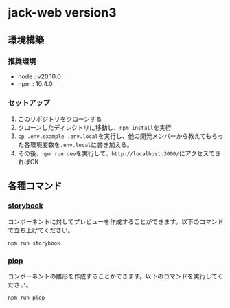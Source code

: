 # jack-web version3

## 環境構築

### 推奨環境

- node : v20.10.0
- npm : 10.4.0

### セットアップ

1. このリポジトリをクローンする
2. クローンしたディレクトリに移動し、`npm install`を実行
3. `cp .env.example .env.local`を実行し、他の開発メンバーから教えてもらった各環境変数を`.env.local`に書き加える。
4. その後、`npm run dev`を実行して、`http://localhost:3000/`にアクセスできればOK

## 各種コマンド

### [storybook](https://storybook.js.org/)

コンポーネントに対してプレビューを作成することができます。以下のコマンドで立ち上げてください。

```
npm run storybook
```

### [plop](https://plopjs.com/)

コンポーネントの雛形を作成することができます。以下のコマンドを実行してください。

```
npm run plop
```
